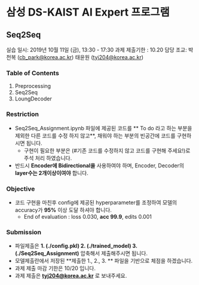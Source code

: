 # 삼성 DS-KAIST AI Expert 프로그램 
## Seq2Seq

실습 일시: 2019년 10월 11일 (금), 13:30 - 17:30
과제 제출기한 : 10.20
담당 조교: 박천복 (cb_park@korea.ac.kr)
	  태윤원 (tyj204@korea.ac.kr)

### Table of Contents

1. Preprocessing
2. Seq2Seq
3. LoungDecoder



### Restriction

- Seq2Seq_Assignment.ipynb 파일에 제공된 코드를 ** To do 라고 하는 부분을 제외한 다른 코드를 수정 하지 않고**, 채워야 하는 부분의 빈공간에 코드를 구현하시면 됩니다.
  - 구현이 필요한 부분은 (#기존 코드를 수정하지 않고 코드를 구현해 주세요!)로 주석 처리 하였습니다.
- 반드시 **Encoder에 Bidirectional을** 사용하여야 하며, Encoder, Decoder의 **layer수는 2개이상이여야** 합니다.

### Objective

- 코드 구현을 마친후 config에 제공된 hyperparameter를 조정하여 모델의 accuracy가 **95%** 이상 도달 하셔야 합니다.
  - End of evaluation : loss 0.030, **acc 99.9**, edits 0.001

### Submission
- 파일제출은 **1. (./config.pkl) 2. (./trained_model) 3. (./Seq2Seq_Assignment)** 압축해서 제출해주시면 됩니다.
- 모델제출란에서 저장된 **제출한 1., 2., 3. ** 파일을 기반으로 체점을 하겠습니다.
- 과제 제출 마감 기한은 10/20 입니다. 
- 과제 제출은 **tyj204@korea.ac.kr** 로 보내주세요.
